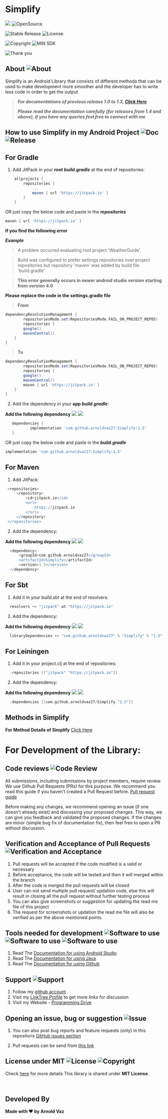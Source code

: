 # Simplify


[![](https://jitpack.io/v/arnoldvaz27/Simplify.svg)](https://jitpack.io/#arnoldvaz27/Simplify)
![OpenSource](https://img.shields.io/badge/Open%20Source-All%20pull%20requests%20will%20be%20verified%20and%20accepted-blue)

![Stable Release](https://img.shields.io/badge/status-stable%20release-red)
![License](https://img.shields.io/badge/License-MIT-purple)

![Copyright](https://img.shields.io/badge/Copyright%202021-Arnold%20Alwyn%20Vaz-blue)
![MIN SDK](https://img.shields.io/badge/Andriod%20SDK-API%2021-yellow)

![Thank you](https://img.shields.io/badge/Arnold%20Vaz-Thank%20you%20for%20visiting%20this%20open%20source%20library-red)

## About ![About](https://img.shields.io/badge/Simplify-About-orange)
Simplify is an Android Library that consists of different methods that can be used to make development more smoother and the developer has to write less code in order to get the output

> ***For documentations of previous release 1.0 to 1.3, [Click Here](https://vazarnold27.medium.com/simplify-android-library-d0bcbe15dfbe)***
> 
> ***Please read the documentation carefully (for releases from 1.4 and above), if you have any queries feel free to connect with me***

## How to use Simplify in my Android Project ![Doc](https://img.shields.io/badge/Documentation-Only%20For%20Latest%20Release%20Version-red) ![Release](https://img.shields.io/badge/Stable%20Release-Version%201.5-violet)



## For Gradle
1) Add JitPack in your **root** ***build.gradle*** at the end of repositories:
```gradle
	allprojects {
		repositories {
			...
			maven { url 'https://jitpack.io' }
		}
	}
 ```
 OR just copy the below code and paste in the ***repositories***
 ```gradle
maven { url 'https://jitpack.io' }
```

**If you find the following error** 

***Example***

> A problem occurred evaluating root project 'WeatherGuide'. 

> Build was configured to prefer settings repositories over project repositories but repository 'maven' was added by build file 'build.gradle'

> **This error generally occurs in newer android studio version starting from version 4.0**

**Please replace the code in the settings.gradle file**

> **From**
```gradle
dependencyResolutionManagement {
    	repositoriesMode.set(RepositoriesMode.FAIL_ON_PROJECT_REPOS)
    	repositories {
        google()
        mavenCentral()
    }
}
 ```
 
> **To**

```gradle
dependencyResolutionManagement {
    	repositoriesMode.set(RepositoriesMode.FAIL_ON_PROJECT_REPOS)
    	repositories {
        google()
        mavenCentral()
        maven { url 'https://jitpack.io' }
    }
}
 ```


2) Add the dependency in your **app *build.gradle***:

<!--
  
  **If you want to use version 1.3 then add the following dependency** ![](https://img.shields.io/badge/Release-1.3-green) [![](https://jitpack.io/v/arnoldvaz27/Simplify.svg)](https://jitpack.io/#arnoldvaz27/Simplify)
 ```gradle
 	dependencies {
	        implementation 'com.github.arnoldvaz27:Simplify:1.3'
	}
 ```
  OR just copy the below code and paste in the ***build.gradle***
```gradle
implementation 'com.github.arnoldvaz27:Simplify:1.3'
```

  **If you want to use version 1.2 then add the following dependency** ![](https://img.shields.io/badge/Older%20Release-1.2-blue) [![](https://img.shields.io/badge/JitPack-1.2-brightgreen)](https://img.shields.io/badge/JitPack-1.2-blue)
 ```gradle
 	dependencies {
	        implementation 'com.github.arnoldvaz27:Simplify:1.2'
	}
 ```
  OR just copy the below code and paste in the ***build.gradle***
```gradle
implementation 'com.github.arnoldvaz27:Simplify:1.2'
```
  **If you want to use version 1.1 then add the following dependency** ![](https://img.shields.io/badge/Older%20Release-1.1-blue) [![](https://img.shields.io/badge/JitPack-1.1-brightgreen)](https://img.shields.io/badge/JitPack-1.0-blue)
 ```gradle
 	dependencies {
	        implementation 'com.github.arnoldvaz27:Simplify:1.1'
	}
 ```
  OR just copy the below code and paste in the ***build.gradle***
```gradle
implementation 'com.github.arnoldvaz27:Simplify:1.1'
```
-->

  **Add the following dependency** ![](https://img.shields.io/badge/Latest%20Release-1.5-blue) [![](https://img.shields.io/badge/JitPack-1.5-brightgreen)](https://img.shields.io/badge/JitPack-1.5-blue)
 ```gradle
 	dependencies {
	        implementation 'com.github.arnoldvaz27:Simplify:1.5'
	}
 ```
  OR just copy the below code and paste in the ***build.gradle***
 ```gradle
implementation 'com.github.arnoldvaz27:Simplify:1.5'
```

## For Maven
 1) Add JitPack:
   ```gradle
 	<repositories>
		<repository>
		    <id>jitpack.io</id>
		    <url>
		    	https://jitpack.io
		    </url>
		</repository>
	</repositories>
   ```
   
 2) Add the dependency:
 
 <!--
  **If you want to use version 1.3 then add the following dependency** ![](https://img.shields.io/badge/Release-1.3-blue) [![](https://jitpack.io/v/arnoldvaz27/Simplify.svg)](https://jitpack.io/#arnoldvaz27/Simplify)
  ```gradle
	<dependency>
	    <groupId>com.github.arnoldvaz27</groupId>
	    <artifactId>Simplify</artifactId>
	    <version>1.3</version>
	</dependency>
 ```
  **If you want to use version 1.2 then add the following dependency** ![](https://img.shields.io/badge/Older%20Release-1.2-blue) [![](https://img.shields.io/badge/JitPack-1.2-brightgreen)](https://img.shields.io/badge/JitPack-1.2-blue)
  ```gradle
	<dependency>
	    <groupId>com.github.arnoldvaz27</groupId>
	    <artifactId>Simplify</artifactId>
	    <version>1.2</version>
	</dependency>
 ```
  **If you want to use version 1.1 then add the following dependency** ![](https://img.shields.io/badge/Older%20Release-1.1-blue) [![](https://img.shields.io/badge/JitPack-1.1-brightgreen)](https://img.shields.io/badge/JitPack-1.1-blue)
  
  ```gradle
	<dependency>
	    <groupId>com.github.arnoldvaz27</groupId>
	    <artifactId>Simplify</artifactId>
	    <version>1.1</version>
	</dependency>
 ```
 -->
 
  **Add the following dependency** ![](https://img.shields.io/badge/Latest%20Release-1.5-blue) [![](https://img.shields.io/badge/JitPack-1.5-brightgreen)](https://img.shields.io/badge/JitPack-1.5-blue)
  
  ```gradle
	<dependency>
	    <groupId>com.github.arnoldvaz27</groupId>
	    <artifactId>Simplify</artifactId>
	    <version>1.5</version>
	</dependency>
 ```
 

## For Sbt
 1) Add it in your build.sbt at the end of resolvers:
   ```gradle
 	 resolvers += "jitpack" at "https://jitpack.io"
   ```
    
 2) Add the dependency:
 <!--
  **If you want to use version 1.3 then add the following dependency** ![](https://img.shields.io/badge/Release-1.3-blue) [![](https://jitpack.io/v/arnoldvaz27/Simplify.svg)](https://jitpack.io/#arnoldvaz27/Simplify)
  ```gradle
	libraryDependencies += "com.github.arnoldvaz27" % "Simplify" % "1.3"
 ```
 **If you want to use version 1.2 then add the following dependency** ![](https://img.shields.io/badge/Older%20Release-1.2-blue) [![](https://img.shields.io/badge/JitPack-1.2-brightgreen)](https://img.shields.io/badge/JitPack-1.2-blue)
  ```gradle
	libraryDependencies += "com.github.arnoldvaz27" % "Simplify" % "1.2"
 ```
**If you want to use version 1.1 then add the following dependency** ![](https://img.shields.io/badge/Older%20Release-1.1-blue) [![](https://img.shields.io/badge/JitPack-1.2-brightgreen)](https://img.shields.io/badge/JitPack-1.1-blue)
  ```gradle
	libraryDependencies += "com.github.arnoldvaz27" % "Simplify" % "1.1"
 ```
 -->
 
 **Add the following dependency** ![](https://img.shields.io/badge/Latest%20Release-1.5-blue) [![](https://img.shields.io/badge/JitPack-1.5-brightgreen)](https://img.shields.io/badge/JitPack-1.5-blue)
  ```gradle
	libraryDependencies += "com.github.arnoldvaz27" % "Simplify" % "1.5"
 ```
  
## For Leiningen

 1) Add it in your project.clj at the end of repositories:
   ```gradle
 	 :repositories [["jitpack" "https://jitpack.io"]]
   ```
   
 2) Add the dependency:

<!--
**If you want to use version 1.3 then add the following dependency** ![](https://img.shields.io/badge/Release-1.3-green) [![](https://jitpack.io/v/arnoldvaz27/Simplify.svg)](https://jitpack.io/#arnoldvaz27/Simplify)
  ```gradle
	:dependencies [[com.github.arnoldvaz27/Simplify "1.3"]]
 ```
**If you want to use version 1.2 then add the following dependency** ![](https://img.shields.io/badge/Older%20Release-1.2-green) [![](https://img.shields.io/badge/JitPack-1.2-brightgreen)](https://img.shields.io/badge/JitPack-1.2-brightgreen)
  ```gradle
	:dependencies [[com.github.arnoldvaz27/Simplify "1.2"]]
 ```

**If you want to use version 1.1 then add the following dependency** ![](https://img.shields.io/badge/Older%20Release-1.1-green) [![](https://img.shields.io/badge/JitPack-1.1-brightgreen)](https://img.shields.io/badge/JitPack-1.1-brightgreen)
  ```gradle
	:dependencies [[com.github.arnoldvaz27/Simplify "1.1"]]
 ```
 -->
 
  **Add the following dependency** ![](https://img.shields.io/badge/Latest%20Release-1.5-blue) [![](https://img.shields.io/badge/JitPack-1.5-brightgreen)](https://img.shields.io/badge/JitPack-1.5-blue)
   ```gradle
	 :dependencies [[com.github.arnoldvaz27/Simplify "1.5"]]
 ```
 
## Methods in Simplify
  
**For Method Details of Simplify** [Click Here](https://arnoldvaz27.github.io/SimplifyDocumentation/)
 

# For Development of the Library:
## Code reviews ![Code Review](https://img.shields.io/badge/Simplify-Code-blueviolet)

All submissions, including submissions by project members, require review. We use Github Pull Requests (PRs) for this purpose. We recommend you read this guide if you haven't created a Pull Request before.
[Pull request guide](https://docs.github.com/en/github/collaborating-with-pull-requests/proposing-changes-to-your-work-with-pull-requests/about-pull-requests)

Before making any changes, we recommend opening an issue (if one doesn't already exist) and discussing your proposed changes. This way, we can give you feedback and validated the proposed changes. If the changes are minor (simple bug fix of documentation fix), then feel free to open a PR without discussion.

## Verification and Acceptance of Pull Requests ![Verification and Acceptance](https://img.shields.io/badge/Simplify-Important%20Note-red)

1. Pull requests will be accepted if the code modified is a valid or necessary
2. Before acceptance, the code will be tested and then it will merged within the branch
3. After the code is merged the pull requests will be closed
4. User can not send multiple pull request/ updation code, else this will result in closing all the pull request without further testing process
5. You can also give screenshots or suggestion for updating the read me file of this project
6. The request for screenshots or updation the read me file will also be verified as per the above mentioned points. 


## Tools needed for development ![Software to use](https://img.shields.io/badge/Software-Android%20Studio-dark%20green) ![Software to use](https://img.shields.io/badge/Language-Java-dark%20green) ![Software to use](https://img.shields.io/badge/Version%20Control-Github-yellowgreen)

1.  Read The [Documentation for using Android Studio](https://developer.android.com/)
2.  Read The [Documentation for using Java](https://www.java.com/en/)
2.  Read The [Documentation for using Github](https://docs.github.com/en)
       
    
## Support ![Support](https://img.shields.io/badge/Simplify-Support-green)

1. Follow my [github account](https://github.com/arnoldvaz27)
2. Visit my [LinkTree Profile](https://linktr.ee/arnoldvaz) to get more links for discussion 
3. Visit my Website - [Programming Drive](https://programmingdrive.blogspot.com/)

## Opening an issue, bug or suggestion ![Issue](https://img.shields.io/badge/Simplify-Issue%2C%20Bug%20or%20Suggestions-blue)

1. You can also post bug reports and feature requests (only) in this repositoris [GitHub issues section](https://github.com/arnoldvaz27/Simplify/issues)

2. Pull requests can be send from [this link](https://github.com/arnoldvaz27/Simplify/pulls)

## License under MIT ![License](https://img.shields.io/badge/License-MIT-red)    ![Copyright](https://img.shields.io/badge/Copyright%202021-Arnold%20Alwyn%20Vaz-red)

Check [here](https://github.com/arnoldvaz27/Simplify/blob/master/LICENSE) for more details 
This library is shared under **MIT License**.

<br>

## Developed By

**Made with ❤️ by Arnold Vaz**

